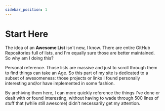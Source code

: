 ```yaml
---
sidebar_position: 1
---
```


# Start Here

The idea of an **Awesome List** isn't new, I know. There are entire GitHub Repositories full of lists, and I'm
equally sure those are better maintained. So why am I doing this? 

Personal reference. Those lists are massive and just to scroll through them to find things can take an Age. So
this part of my site is dedicated to a subset of awesomeness: those projects or links I found personally interesting
and/or have implemented in some fashion. 

By archiving them here, I can more quickly reference the things I've done or dealt with or found interesting, without
having to wade through 500 lines of stuff that (while still awesome) didn't necessarily get my attention.

